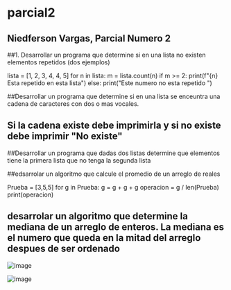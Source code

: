 # parcial2

## Niedferson Vargas, Parcial Numero 2

##1. Desarrollar un programa que determine si en una lista no existen elementos repetidos (dos ejemplos)

lista = [1, 2, 3, 4, 4, 5]
for n in lista:
    m = lista.count(n)
    if m >= 2:
        print(f"{n} Esta repetido en esta lista")
    else:
        print("Este numero no esta repetido ")
    
##Desarrollar un programa que determine si en una lista se enceuntra una cadena de caracteres con dos o mas vocales. 
## Si la cadena existe debe imprimirla y si no existe debe imprimir "No existe"



##Desarrollar un programa que dadas dos listas determine que elementos tiene la primera lista que no tenga la segunda lista

##edsarrolar un algoritmo que calcule el promedio de un arreglo de reales

Prueba = [3,5,5]
for g in Prueba:
    g = g + g + g
    operacion = g / len(Prueba)
    print(operacion)
## desarrolar un algoritmo que determine la mediana de un arreglo de enteros. La mediana es el numero que queda en la mitad del arreglo despues de ser ordenado 

![image](https://github.com/user-attachments/assets/9619940e-a648-4164-9a8c-844b21665786)

![image](https://github.com/user-attachments/assets/510e321b-b965-4c65-a083-edca03381c32)


